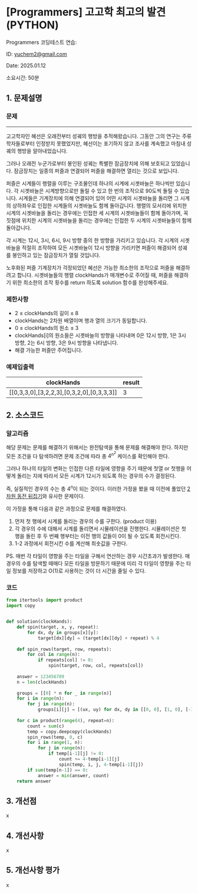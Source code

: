 # [Programmers] 고고학 최고의 발견 (PYTHON)
Programmers 코딩테스트 연습: 

ID: yuchem2@gmail.com

Date: 2025.01.12

소요시간: 50분

## 1. 문제설명

### 문제
---
고고학자인 혜선은 오래전부터 성궤의 행방을 추적해왔습니다. 그동안 그의 연구는 주류 학자들로부터 인정받지 못했었지만, 혜선이는 포기하지 않고 조사를 계속했고 마침내 성궤의 행방을 알아내었습니다.

그러나 오래전 누군가로부터 봉인된 성궤는 특별한 잠금장치에 의해 보호되고 있었습니다. 잠금장치는 일종의 퍼즐과 연결되어 퍼즐을 해결하면 열리는 것으로 보입니다.

퍼즐은 시계들이 행렬을 이루는 구조물인데 하나의 시계에 시곗바늘은 하나씩만 있습니다. 각 시곗바늘은 시계방향으로만 돌릴 수 있고 한 번의 조작으로 90도씩 돌릴 수 있습니다. 시계들은 기계장치에 의해 연결되어 있어 어떤 시계의 시곗바늘을 돌리면 그 시계의 상하좌우로 인접한 시계들의 시곗바늘도 함께 돌아갑니다. 행렬의 모서리에 위치한 시계의 시곗바늘을 돌리는 경우에는 인접한 세 시계의 시곗바늘들이 함께 돌아가며, 꼭짓점에 위치한 시계의 시곗바늘을 돌리는 경우에는 인접한 두 시계의 시곗바늘들이 함께 돌아갑니다.

각 시계는 12시, 3시, 6시, 9시 방향 중의 한 방향을 가리키고 있습니다. 각 시계의 시곗바늘을 적절히 조작하여 모든 시곗바늘이 12시 방향을 가리키면 퍼즐이 해결되어 성궤를 봉인하고 있는 잠금장치가 열릴 것입니다.

노후화된 퍼즐 기계장치가 걱정되었던 혜선은 가능한 최소한의 조작으로 퍼즐을 해결하려고 합니다. 시곗바늘들의 행렬 clockHands가 매개변수로 주어질 때, 퍼즐을 해결하기 위한 최소한의 조작 횟수를 return 하도록 solution 함수를 완성해주세요.

### 제한사항
+ 2 ≤ clockHands의 길이 ≤ 8
+ clockHands는 2차원 배열이며 행과 열의 크기가 동일합니다.
+ 0 ≤ clockHands의 원소 ≤ 3
+ clockHands[i]의 원소들은 시곗바늘의 방향을 나타내며 0은 12시 방향, 1은 3시 방향, 2는 6시 방향, 3은 9시 방향을 나타냅니다.
+ 해결 가능한 퍼즐만 주어집니다.
### 예제입출력
| clockHands                                | result                            |
|-------------------------------------------|-----------------------------------|
| [[0,3,3,0],[3,2,2,3],[0,3,2,0],[0,3,3,3]] | 3                                 |

## 2. 소스코드

### 알고리즘
해당 문제는 문제를 해결하기 위해서는 완전탐색을 통해 문제를 해결해야 한다. 하지만 모든 조건을 다 탐색하려면 문제 조건에 따라 총 $4^{n^2}$ 케이스를 확인해야 한다. 

그러나 하나의 타일의 변화는 인접한 다른 타일에 영향을 주기 때문에 첫열 or 첫행을 어떻게 돌리는 지에 따라서 모든 시계가 12시가 되도록 하는 경우의 수가 결정된다.

즉, 실질적인 경우의 수는 총 $4^n$이 되는 것이다. 이러한 가정을 봤을 때 이전에 풀었던 [2차원 동전 뒤집기](https://github.com/yuchem2/Algorithm/blob/main/Programmers/2%EC%B0%A8%EC%9B%90%20%EB%8F%99%EC%A0%84%20%EB%92%A4%EC%A7%91%EA%B8%B0.md)와 유사한 문제이다.

이 가정을 통해 다음과 같은 과정으로 문제를 해결하였다.

1. 먼저 첫 행에서 시계를 돌리는 경우의 수를 구한다. (product 이용)
2. 각 경우의 수에 대해서 시계를 돌리면서 시뮬레이션을 진행한다. 시뮬레이션은 첫 행을 돌린 후 두 번째 행부터는 이전 행의 값들이 0이 될 수 있도록 회전시킨다.
3. 1-2 과정에서 회전시킨 수를 계산해 최솟값을 구한다.

PS. 매번 각 타일이 영향을 주는 타일을 구해서 연산하는 경우 시간초과가 발생한다. 매 경우의 수를 탐색할 때매다 모든 타일을 방문하기 때문에 미리 각 타일이 영향을 주는 타일 정보를 저장하고 O(1)로 사용하는 것이 더 시간을 줄일 수 있다. 

### 코드
```python
from itertools import product
import copy


def solution(clockHands):    
    def spin(target, x, y, repeat):
        for dx, dy in groups[x][y]:
            target[dx][dy] = (target[dx][dy] + repeat) % 4
        
    def spin_rows(target, row, repeats):
        for col in range(n):
            if repeats[col] != 0:
                spin(target, row, col, repeats[col])
        
    answer = 123456789
    n = len(clockHands)
    
    groups = [[0] * n for _ in range(n)]
    for i in range(n):
        for j in range(n):
            groups[i][j] = [(ux, uy) for dx, dy in [[0, 0], [1, 0], [-1, 0], [0, 1], [0, -1]] if 0 <= (ux:=i+dx) < n and 0 <= (uy:=j+dy) < n]
            
    for c in product(range(4), repeat=n):
        count = sum(c)
        temp = copy.deepcopy(clockHands)
        spin_rows(temp, 0, c)
        for i in range(1, n):
            for j in range(n):
                if temp[i-1][j] != 0:
                    count += 4-temp[i-1][j]
                    spin(temp, i, j, 4-temp[i-1][j])
        if sum(temp[n-1]) == 0:
            answer = min(answer, count)
    return answer
```
## 3. 개선점
x
## 4. 개선사항
x
## 5. 개선사항 평가
x
